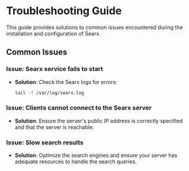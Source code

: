 # Troubleshooting Guide

This guide provides solutions to common issues encountered during the installation and configuration of Searx.

## Common Issues

### Issue: Searx service fails to start

- **Solution**: Check the Searx logs for errors:
    ```bash
    tail -f /var/log/searx.log
    ```

### Issue: Clients cannot connect to the Searx server

- **Solution**: Ensure the server's public IP address is correctly specified and that the server is reachable.

### Issue: Slow search results

- **Solution**: Optimize the search engines and ensure your server has adequate resources to handle the search queries.
